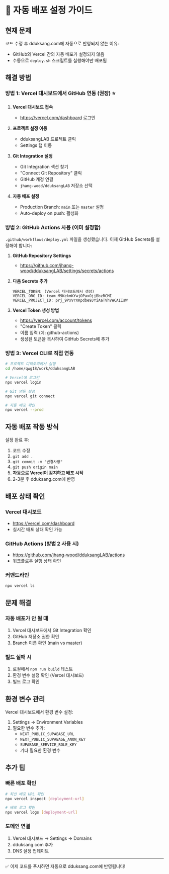 # 🚀 자동 배포 설정 가이드

## 현재 문제

코드 수정 후 dduksang.com에 자동으로 반영되지 않는 이유:

- GitHub와 Vercel 간의 자동 배포가 설정되지 않음
- 수동으로 `deploy.sh` 스크립트를 실행해야만 배포됨

## 해결 방법

### 방법 1: Vercel 대시보드에서 GitHub 연동 (권장) ⭐

1. **Vercel 대시보드 접속**
   - https://vercel.com/dashboard 로그인

2. **프로젝트 설정 이동**
   - dduksangLAB 프로젝트 클릭
   - Settings 탭 이동

3. **Git Integration 설정**
   - Git Integration 섹션 찾기
   - "Connect Git Repository" 클릭
   - GitHub 계정 연결
   - `jhang-wood/dduksangLAB` 저장소 선택

4. **자동 배포 설정**
   - Production Branch: `main` 또는 `master` 설정
   - Auto-deploy on push: 활성화

### 방법 2: GitHub Actions 사용 (이미 설정함)

`.github/workflows/deploy.yml` 파일을 생성했습니다.
이제 GitHub Secrets를 설정해야 합니다:

1. **GitHub Repository Settings**
   - https://github.com/jhang-wood/dduksangLAB/settings/secrets/actions

2. **다음 Secrets 추가**

   ```
   VERCEL_TOKEN: (Vercel 대시보드에서 생성)
   VERCEL_ORG_ID: team_M9KekmKYwjOPaxOjjBbzRCMI
   VERCEL_PROJECT_ID: prj_9PxVrXKpdbe9JYiAaTVhVWCAIIsW
   ```

3. **Vercel Token 생성 방법**
   - https://vercel.com/account/tokens
   - "Create Token" 클릭
   - 이름 입력 (예: github-actions)
   - 생성된 토큰을 복사하여 GitHub Secrets에 추가

### 방법 3: Vercel CLI로 직접 연동

```bash
# 프로젝트 디렉토리에서 실행
cd /home/qwg18/work/dduksangLAB

# Vercel에 로그인
npx vercel login

# Git 연동 설정
npx vercel git connect

# 자동 배포 확인
npx vercel --prod
```

## 자동 배포 작동 방식

설정 완료 후:

1. 코드 수정
2. `git add .`
3. `git commit -m "변경사항"`
4. `git push origin main`
5. **자동으로 Vercel이 감지하고 배포 시작**
6. 2-3분 후 dduksang.com에 반영

## 배포 상태 확인

### Vercel 대시보드

- https://vercel.com/dashboard
- 실시간 배포 상태 확인 가능

### GitHub Actions (방법 2 사용 시)

- https://github.com/jhang-wood/dduksangLAB/actions
- 워크플로우 실행 상태 확인

### 커맨드라인

```bash
npx vercel ls
```

## 문제 해결

### 자동 배포가 안 될 때

1. Vercel 대시보드에서 Git Integration 확인
2. GitHub 저장소 권한 확인
3. Branch 이름 확인 (main vs master)

### 빌드 실패 시

1. 로컬에서 `npm run build` 테스트
2. 환경 변수 설정 확인 (Vercel 대시보드)
3. 빌드 로그 확인

## 환경 변수 관리

Vercel 대시보드에서 환경 변수 설정:

1. Settings → Environment Variables
2. 필요한 변수 추가:
   - `NEXT_PUBLIC_SUPABASE_URL`
   - `NEXT_PUBLIC_SUPABASE_ANON_KEY`
   - `SUPABASE_SERVICE_ROLE_KEY`
   - 기타 필요한 환경 변수

## 추가 팁

### 빠른 배포 확인

```bash
# 최신 배포 URL 확인
npx vercel inspect [deployment-url]

# 배포 로그 확인
npx vercel logs [deployment-url]
```

### 도메인 연결

1. Vercel 대시보드 → Settings → Domains
2. dduksang.com 추가
3. DNS 설정 업데이트

---

✅ 이제 코드를 푸시하면 자동으로 dduksang.com에 반영됩니다!
